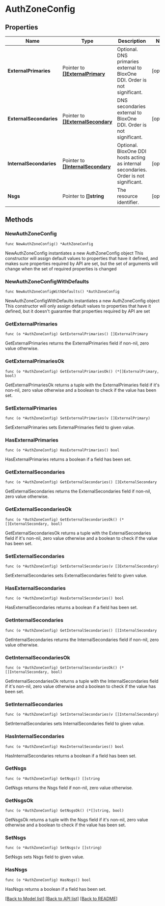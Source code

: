 # AuthZoneConfig

## Properties

Name | Type | Description | Notes
------------ | ------------- | ------------- | -------------
**ExternalPrimaries** | Pointer to [**[]ExternalPrimary**](ExternalPrimary.md) | Optional. DNS primaries external to BloxOne DDI. Order is not significant. | [optional] 
**ExternalSecondaries** | Pointer to [**[]ExternalSecondary**](ExternalSecondary.md) | DNS secondaries external to BloxOne DDI. Order is not significant. | [optional] 
**InternalSecondaries** | Pointer to [**[]InternalSecondary**](InternalSecondary.md) | Optional. BloxOne DDI hosts acting as internal secondaries. Order is not significant. | [optional] 
**Nsgs** | Pointer to **[]string** | The resource identifier. | [optional] 

## Methods

### NewAuthZoneConfig

`func NewAuthZoneConfig() *AuthZoneConfig`

NewAuthZoneConfig instantiates a new AuthZoneConfig object
This constructor will assign default values to properties that have it defined,
and makes sure properties required by API are set, but the set of arguments
will change when the set of required properties is changed

### NewAuthZoneConfigWithDefaults

`func NewAuthZoneConfigWithDefaults() *AuthZoneConfig`

NewAuthZoneConfigWithDefaults instantiates a new AuthZoneConfig object
This constructor will only assign default values to properties that have it defined,
but it doesn't guarantee that properties required by API are set

### GetExternalPrimaries

`func (o *AuthZoneConfig) GetExternalPrimaries() []ExternalPrimary`

GetExternalPrimaries returns the ExternalPrimaries field if non-nil, zero value otherwise.

### GetExternalPrimariesOk

`func (o *AuthZoneConfig) GetExternalPrimariesOk() (*[]ExternalPrimary, bool)`

GetExternalPrimariesOk returns a tuple with the ExternalPrimaries field if it's non-nil, zero value otherwise
and a boolean to check if the value has been set.

### SetExternalPrimaries

`func (o *AuthZoneConfig) SetExternalPrimaries(v []ExternalPrimary)`

SetExternalPrimaries sets ExternalPrimaries field to given value.

### HasExternalPrimaries

`func (o *AuthZoneConfig) HasExternalPrimaries() bool`

HasExternalPrimaries returns a boolean if a field has been set.

### GetExternalSecondaries

`func (o *AuthZoneConfig) GetExternalSecondaries() []ExternalSecondary`

GetExternalSecondaries returns the ExternalSecondaries field if non-nil, zero value otherwise.

### GetExternalSecondariesOk

`func (o *AuthZoneConfig) GetExternalSecondariesOk() (*[]ExternalSecondary, bool)`

GetExternalSecondariesOk returns a tuple with the ExternalSecondaries field if it's non-nil, zero value otherwise
and a boolean to check if the value has been set.

### SetExternalSecondaries

`func (o *AuthZoneConfig) SetExternalSecondaries(v []ExternalSecondary)`

SetExternalSecondaries sets ExternalSecondaries field to given value.

### HasExternalSecondaries

`func (o *AuthZoneConfig) HasExternalSecondaries() bool`

HasExternalSecondaries returns a boolean if a field has been set.

### GetInternalSecondaries

`func (o *AuthZoneConfig) GetInternalSecondaries() []InternalSecondary`

GetInternalSecondaries returns the InternalSecondaries field if non-nil, zero value otherwise.

### GetInternalSecondariesOk

`func (o *AuthZoneConfig) GetInternalSecondariesOk() (*[]InternalSecondary, bool)`

GetInternalSecondariesOk returns a tuple with the InternalSecondaries field if it's non-nil, zero value otherwise
and a boolean to check if the value has been set.

### SetInternalSecondaries

`func (o *AuthZoneConfig) SetInternalSecondaries(v []InternalSecondary)`

SetInternalSecondaries sets InternalSecondaries field to given value.

### HasInternalSecondaries

`func (o *AuthZoneConfig) HasInternalSecondaries() bool`

HasInternalSecondaries returns a boolean if a field has been set.

### GetNsgs

`func (o *AuthZoneConfig) GetNsgs() []string`

GetNsgs returns the Nsgs field if non-nil, zero value otherwise.

### GetNsgsOk

`func (o *AuthZoneConfig) GetNsgsOk() (*[]string, bool)`

GetNsgsOk returns a tuple with the Nsgs field if it's non-nil, zero value otherwise
and a boolean to check if the value has been set.

### SetNsgs

`func (o *AuthZoneConfig) SetNsgs(v []string)`

SetNsgs sets Nsgs field to given value.

### HasNsgs

`func (o *AuthZoneConfig) HasNsgs() bool`

HasNsgs returns a boolean if a field has been set.


[[Back to Model list]](../README.md#documentation-for-models) [[Back to API list]](../README.md#documentation-for-api-endpoints) [[Back to README]](../README.md)


